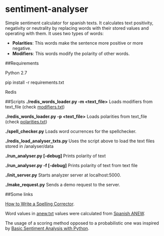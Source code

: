 # sentiment-analyser
Simple sentiment calculator for spanish texts. It calculates text positivity, negativity or neutrality by replacing words with their stored values and operating with them. It uses two types of words:

* **Polarities**: This words make the sentence more positive or more negative.
* **Modifiers**: This words modify the polarity of other words. 



##Requirements 

Python 2.7

pip install -r requirements.txt

Redis 

##Scripts
**./redis_words_loader.py -m <text_file>** Loads modifiers from text_file (check [modifiers.txt](https://github.com/Dkazarian/sentiment-analyser/blob/master/analyser/data/modifiers.txt))

**./redis_words_loader.py -p <text_file>** Loads polarities from text_file (check [polarities.txt](https://github.com/Dkazarian/sentiment-analyser/blob/master/analyser/data/polarities.txt))

**./spell_checker.py** Loads word ocurrences for the spellchecker.

**./redis_load_analyser_txts.py**   Uses the script above to load the text files stored in /analyser/data 


**./run_analyser.py <text> [-debug]**    Prints polarity of text

**./run_analyser.py -f <text file> [-debug]**  Prints polarity of text from text file

**./init_server.py** Starts analyzer server at localhost:5000. 

**./make_request.py** Sends a demo request to the server.


##Some links

[How to Write a Spelling Corrector](http://norvig.com/spell-correct.html).

Word values in [anew.txt](https://github.com/Dkazarian/sentiment-analyser/blob/master/analyser/data/anew.txt) values were calculated from [Spanish ANEW](http://www.uvm.edu/~pdodds/files/papers/others/2007/redondo2007a.pdf).

The usage of a scoring method opposed to a probabilistic one was inspired by [Basic Sentiment Analysis with Python]( http://fjavieralba.com/basic-sentiment-analysis-with-python.html).
